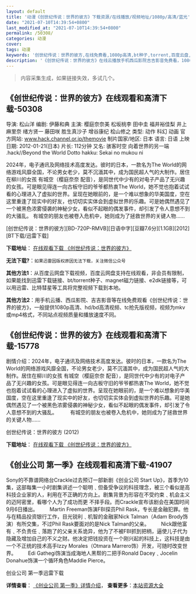 ```yaml
---
layout: default
title: '动漫《创世纪传说：世界的彼方》下载资源/在线播放/视频地址/1080p/高清/蓝光'
date: "2021-07-10T14:39:54+0800"
last_modified_at: "2021-07-10T14:39:54+0800"
permalink: /50308/
categories: 动漫
cover:
tags: 动漫
keywords: '创世纪传说：世界的彼方,在线免费看,1080p高清,bt种子,torrent,百度云盘,magnet,磁力链,迅雷下载资源'
description: '《创世纪传说：世界的彼方》在线云播放手机西瓜影院吉吉影音免费看，1080p高清bd/hd未删减完整版和tc抢先枪版，mkv/mp4格式，附带bt/torrent种子、magnet/磁力链、百度云盘、网盘资源迅雷下载链接'
---
```


>内容采集生成，如果链接失效，多试几个。


## 《创世纪传说：世界的彼方》在线观看和高清下载-50308

导演: 松山洋 编剧: 伊藤和典 主演: 樱庭奈奈美 松坂桃李 田中圭 福井裕佳梨 井上麻里奈 绪方贤一 藤田咲 胜生真沙子 增谷康纪 桧山修之 类型: 动作 科幻 动画 官方网站: www.hack.channel.or.jp/themovie 制片国家/地区: 日本 语言: 日语 上映日期: 2012-01-21(日本) 片长: 112分钟 又名: 骇客时空 向着世界的另一端 .hack//Beyond the World Dotto hakku: Sekai no mukou ni

2024年，电子通讯及网络技术高度发达。彼时的日本，一款名为The World的网络游戏风靡全国，不论男女老少，莫不沉湎其中，成为国民超人气的大制作。居住在柳川的女孩 有城空（樱庭奈奈 配音），是同世代中少有的对电子产品了无兴趣的女孩。可是眼见得连一向古板守旧的爷爷都热衷The World，她不觉也抱着试试看的心理进入了虚拟的世界。呈现在她眼前的，是一个难以想象的华美国度，空在这里重逢了现实中的好友，也切切实实体会到虚拟世界的乐趣。可是她偶然遇见了一个被黑色浓雾侵袭的神秘少女，看似不起眼的偶发事件，却引发了令人意想不到的大骚乱。 有城空的朋友也被卷入危机中，她则成为了拯救世界的关键人物……


[创世纪传说：世界的彼方][BD-720P-RMVB][日语中字][豆瓣7.6分][1.1GB][2012][BT下载/迅雷下载]

**下载地址**： [在线观看下载 《创世纪传说：世界的彼方》](https://www.btdx8.com/torrent/hack_beyond_the_world_2012.html) 


**无法下载?**：`如果迅雷因版权原因无法下载，关注微信公众号 `

**其他方法1**：从百度云网盘下载视频，百度云网盘支持在线观看，非会员有限制，如果能找到迅雷下载链接、bt/torrent种子、magnet磁力链接、e2dk链接等，可以用迅雷、比特彗星等工具将完整视频下载到本地。

**其他方法2**：用手机云播、西瓜影院、吉吉影音等在线免费观看《创世纪传说：世界的彼方》，一般提供1080p高清、hd/bd高清视频、tc抢先版视频，视频为mkv或mp4格式，不同站点视频质量和播放速度不同。


## 《创世纪传说：世界的彼方》在线观看和高清下载-15778

剧情介绍：2024年，电子通讯及网络技术高度发达。彼时的日本，一款名为The World的网络游戏风靡全国，不论男女老少，莫不沉湎其中，成为国民超人气的大制作。居住在柳川的女孩 有城空（樱庭奈奈 配音），是同世代中少有的对电子产品了无兴趣的女孩。可是眼见得连一向古板守旧的爷爷都热衷The World，她不觉也抱着试试看的心理进入了虚拟的世界。呈现在她眼前的，是一个难以想象的华美国度，空在这里重逢了现实中的好友，也切切实实体会到虚拟世界的乐趣。可是她偶然遇见了一个被黑色浓雾侵袭的神秘少女，看似不起眼的偶发事件，却引发了令人意想不到的大骚乱。  　　有城空的朋友也被卷入危机中，她则成为了拯救世界的关键人物……


创世纪传说：世界的彼方 (2012)

**下载地址**： [在线观看下载 《创世纪传说：世界的彼方》](https://www.btbtdy.me/btdy/dy4428.html) 


## 《创业公司 第一季》在线观看和高清下载-41907

Sony的不靠谱网络台Crackle过去预订一部新剧《创业公司 Start Up》，首季为10集，这部每集一小时剧集讲述一个聪明﹑但备受争议的科技理念，被三个看似是高科技企业家的人，利用在不正确的方向上。剧集背景为形容在不受约束﹑机会主义的迈阿密里，看哪个人为了成功而更 不择手段。而Crackle宣布该剧会在美国时间9月6日播出。 　　Martin Freeman饰演FBI探员Phil Rask，专长是金融犯罪。他与在精品投资银行工作，目光锐利﹑机智的金融家Nick Talman（Adam Brody饰演）有所交集，不过Phil Rask要面对的是Nick Talman的父亲。 　　Nick跟他富有﹑不负责任﹑落跑了的父亲关系诡异，他为了不被FBI抓到把柄，逼使儿子代为隐藏及增加自己的不义之财。他决定把钱投资在一个刚兴起的科技上，这科技是由一个不正统的技术高手Izzy Morales（Otmara Marrero饰）开发，可随时改变世界。 　　Edi Gathegi饰演当成海地人黑帮的二把手Ronald Dacey﹑Jocelin Donahue饰演一个循环角色Maddie Pierce。


创业公司 第一季迅雷下载

**详情查看**： [《创业公司 第一季》详情介绍](/movie/41907/)， **查看更多**：[本站资源大全](/movie/t/all/)

